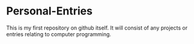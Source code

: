 # Personal-Entries
This is my first repository on github itself. It will consist of any projects or entries relating to computer programming.
